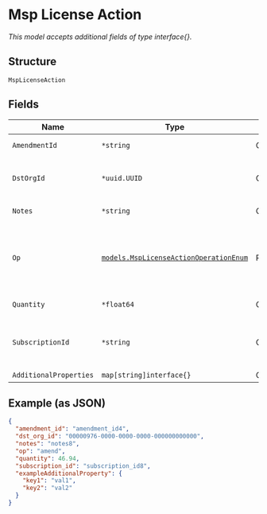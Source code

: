 
# Msp License Action

*This model accepts additional fields of type interface{}.*

## Structure

`MspLicenseAction`

## Fields

| Name | Type | Tags | Description |
|  --- | --- | --- | --- |
| `AmendmentId` | `*string` | Optional | required if `op`==`unamend` |
| `DstOrgId` | `*uuid.UUID` | Optional | required if `op`==`amend`, destination org id |
| `Notes` | `*string` | Optional | required if `op`==`annotate` |
| `Op` | [`models.MspLicenseActionOperationEnum`](../../doc/models/msp-license-action-operation-enum.md) | Required | enum: `amend`, `annotate`, `delete`, `unamend`<br>**Constraints**: *Minimum Length*: `1` |
| `Quantity` | `*float64` | Optional | required if `op`==`amend` |
| `SubscriptionId` | `*string` | Optional | required if `op`==`annotate`<br>**Constraints**: *Minimum Length*: `1` |
| `AdditionalProperties` | `map[string]interface{}` | Optional | - |

## Example (as JSON)

```json
{
  "amendment_id": "amendment_id4",
  "dst_org_id": "00000976-0000-0000-0000-000000000000",
  "notes": "notes8",
  "op": "amend",
  "quantity": 46.94,
  "subscription_id": "subscription_id8",
  "exampleAdditionalProperty": {
    "key1": "val1",
    "key2": "val2"
  }
}
```

